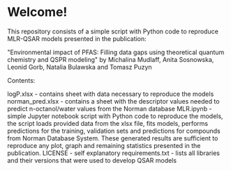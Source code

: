 # Welcome!
This repository consists of a simple script with Python code to reproduce MLR-QSAR models presented in the publication:

"Environmental impact of PFAS: Filling data gaps using theoretical quantum chemistry and QSPR modeling" by Michalina Mudlaff, Anita Sosnowska, Leonid Gorb, Natalia Bulawska and Tomasz Puzyn

Contents:

logP.xlsx - contains sheet with data necessary to reproduce the models
norman_pred.xlsx - contains a sheet with the descriptor values needed to predict n-octanol/water values from the Norman database
MLR.ipynb - simple Jupyter notebook script with Python code to reproduce the models, the script loads provided data from the xlsx file, fits models, performs predictions for the training, validation sets and predictions for compounds from Norman Database System. These generated results are sufficient to reproduce any plot, graph and remaining statistics presented in the publication.
LICENSE - self explanatory
requirements.txt - lists all libraries and their versions that were used to develop QSAR models
